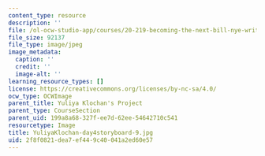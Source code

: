 ```yaml
---
content_type: resource
description: ''
file: /ol-ocw-studio-app/courses/20-219-becoming-the-next-bill-nye-writing-and-hosting-the-educational-show-january-iap-2015/2f8f0821dea7ef449c40041a2ed60e57_YuliyaKlochan-day4storyboard-9.jpg
file_size: 92137
file_type: image/jpeg
image_metadata:
  caption: ''
  credit: ''
  image-alt: ''
learning_resource_types: []
license: https://creativecommons.org/licenses/by-nc-sa/4.0/
ocw_type: OCWImage
parent_title: Yuliya Klochan's Project
parent_type: CourseSection
parent_uid: 199a8a68-327f-ee7d-62ee-54642710c541
resourcetype: Image
title: YuliyaKlochan-day4storyboard-9.jpg
uid: 2f8f0821-dea7-ef44-9c40-041a2ed60e57
---
```

